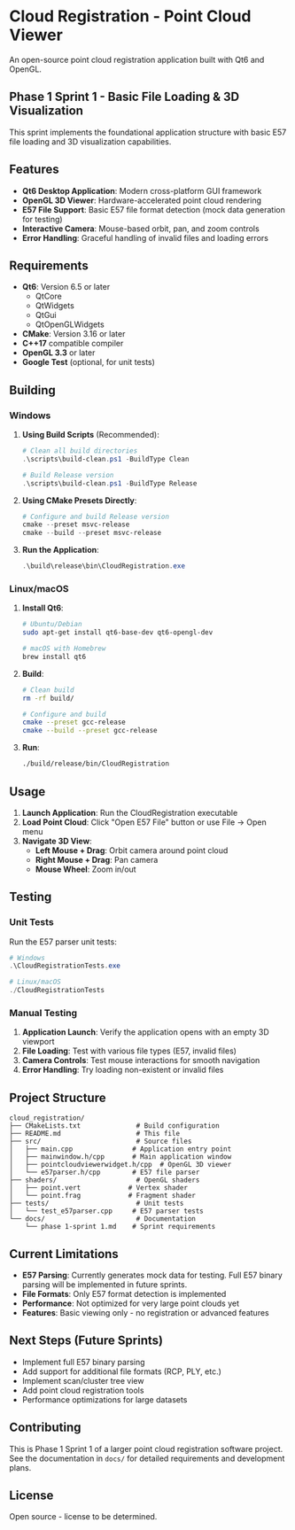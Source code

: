 # Cloud Registration - Point Cloud Viewer

An open-source point cloud registration application built with Qt6 and OpenGL.

## Phase 1 Sprint 1 - Basic File Loading & 3D Visualization

This sprint implements the foundational application structure with basic E57 file loading and 3D visualization capabilities.

## Features

- **Qt6 Desktop Application**: Modern cross-platform GUI framework
- **OpenGL 3D Viewer**: Hardware-accelerated point cloud rendering
- **E57 File Support**: Basic E57 file format detection (mock data generation for testing)
- **Interactive Camera**: Mouse-based orbit, pan, and zoom controls
- **Error Handling**: Graceful handling of invalid files and loading errors

## Requirements

- **Qt6**: Version 6.5 or later
  - QtCore
  - QtWidgets
  - QtGui
  - QtOpenGLWidgets
- **CMake**: Version 3.16 or later
- **C++17** compatible compiler
- **OpenGL 3.3** or later
- **Google Test** (optional, for unit tests)

## Building

### Windows

1. **Using Build Scripts** (Recommended):
   ```powershell
   # Clean all build directories
   .\scripts\build-clean.ps1 -BuildType Clean

   # Build Release version
   .\scripts\build-clean.ps1 -BuildType Release
   ```

2. **Using CMake Presets Directly**:
   ```powershell
   # Configure and build Release version
   cmake --preset msvc-release
   cmake --build --preset msvc-release
   ```

3. **Run the Application**:
   ```powershell
   .\build\release\bin\CloudRegistration.exe
   ```

### Linux/macOS

1. **Install Qt6**:
   ```bash
   # Ubuntu/Debian
   sudo apt-get install qt6-base-dev qt6-opengl-dev
   
   # macOS with Homebrew
   brew install qt6
   ```

2. **Build**:
   ```bash
   # Clean build
   rm -rf build/
   
   # Configure and build
   cmake --preset gcc-release
   cmake --build --preset gcc-release
   ```

3. **Run**:
   ```bash
   ./build/release/bin/CloudRegistration
   ```

## Usage

1. **Launch Application**: Run the CloudRegistration executable
2. **Load Point Cloud**: Click "Open E57 File" button or use File → Open menu
3. **Navigate 3D View**:
   - **Left Mouse + Drag**: Orbit camera around point cloud
   - **Right Mouse + Drag**: Pan camera
   - **Mouse Wheel**: Zoom in/out

## Testing

### Unit Tests

Run the E57 parser unit tests:

```powershell
# Windows
.\CloudRegistrationTests.exe

# Linux/macOS
./CloudRegistrationTests
```

### Manual Testing

1. **Application Launch**: Verify the application opens with an empty 3D viewport
2. **File Loading**: Test with various file types (E57, invalid files)
3. **Camera Controls**: Test mouse interactions for smooth navigation
4. **Error Handling**: Try loading non-existent or invalid files

## Project Structure

```
cloud_registration/
├── CMakeLists.txt              # Build configuration
├── README.md                   # This file
├── src/                        # Source files
│   ├── main.cpp               # Application entry point
│   ├── mainwindow.h/cpp       # Main application window
│   ├── pointcloudviewerwidget.h/cpp  # OpenGL 3D viewer
│   └── e57parser.h/cpp        # E57 file parser
├── shaders/                    # OpenGL shaders
│   ├── point.vert            # Vertex shader
│   └── point.frag            # Fragment shader
├── tests/                      # Unit tests
│   └── test_e57parser.cpp     # E57 parser tests
└── docs/                       # Documentation
    └── phase 1-sprint 1.md    # Sprint requirements
```

## Current Limitations

- **E57 Parsing**: Currently generates mock data for testing. Full E57 binary parsing will be implemented in future sprints.
- **File Formats**: Only E57 format detection is implemented
- **Performance**: Not optimized for very large point clouds yet
- **Features**: Basic viewing only - no registration or advanced features

## Next Steps (Future Sprints)

- Implement full E57 binary parsing
- Add support for additional file formats (RCP, PLY, etc.)
- Implement scan/cluster tree view
- Add point cloud registration tools
- Performance optimizations for large datasets

## Contributing

This is Phase 1 Sprint 1 of a larger point cloud registration software project. See the documentation in `docs/` for detailed requirements and development plans.

## License

Open source - license to be determined.
